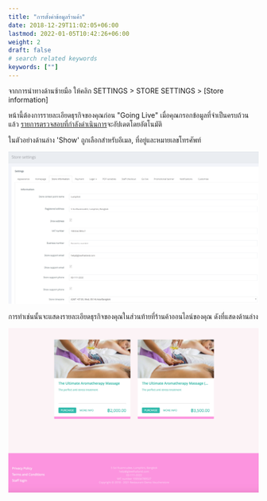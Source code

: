 ```yaml
---
title: "การตั้งค่าข้อมูลร้านค้า"
date: 2018-12-29T11:02:05+06:00
lastmod: 2022-01-05T10:42:26+06:00
weight: 2
draft: false
# search related keywords
keywords: [""]
---
```



จากการนำทางด้านซ้ายมือ ให้คลิก SETTINGS > STORE SETTINGS > [Store information]

หน้านี้ต้องการรายละเอียดธุรกิจของคุณก่อน "Going Live" เมื่อคุณกรอกข้อมูลที่จำเป็นครบถ้วนแล้ว [รายการตรวจสอบที่กำลังดำเนินการ](/help/th/going-live/going-live-checklist/)จะอัปเดตโดยอัตโนมัติ

ในตัวอย่างด้านล่าง 'Show' ถูกเลือกสำหรับอีเมล, ที่อยู่และหมายเลขโทรศัพท์

![image example](img-9.jpg "image")

การทำเช่นนั้นจะแสดงรายละเอียดธุรกิจของคุณในส่วนท้ายที่ร้านค้าออนไลน์ของคุณ ดังที่แสดงด้านล่าง

![image example](img-10.jpg "image")

